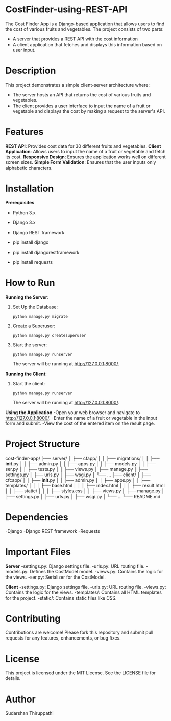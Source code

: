 # CostFinder-using-REST-API

The Cost Finder App is a Django-based application that allows users to find the cost of various fruits and vegetables. 
The project consists of two parts: 
- A server that provides a REST API with the cost information
- A client application that fetches and displays this information based on user input.

# Description

This project demonstrates a simple client-server architecture where:
- The server hosts an API that returns the cost of various fruits and vegetables.
- The client provides a user interface to input the name of a fruit or vegetable and displays the cost by making a request to the server's API.

# Features

**REST API**: Provides cost data for 30 different fruits and vegetables.
**Client Application**: Allows users to input the name of a fruit or vegetable and fetch its cost.
**Responsive Design**: Ensures the application works well on different screen sizes.
**Simple Form Validation**: Ensures that the user inputs only alphabetic characters.

# Installation

**Prerequisites**
- Python 3.x
- Django 3.x
- Django REST framework

- pip install django
- pip install djangorestframework
- pip install requests

# How to Run

**Running the Server**:
1) Set Up the Database:
    ```
    python manage.py migrate
    ```

2) Create a Superuser:
    ```
    python manage.py createsuperuser
    ```
3) Start the server:
   ```
   python manage.py runserver
   ```
   The server will be running at http://127.0.0.1:8000/.

**Running the Client**:
1) Start the client:
   ```
   python manage.py runserver
   ```
   The server will be running at http://127.0.0.1:8000/.

**Using the Application**
-Open your web browser and navigate to http://127.0.0.1:8000/.
-Enter the name of a fruit or vegetable in the input form and submit.
-View the cost of the entered item on the result page.

# Project Structure

cost-finder-app/
├── server/
│   ├── cfapp/
│   │   ├── migrations/
│   │   ├── __init__.py
│   │   ├── admin.py
│   │   ├── apps.py
│   │   ├── models.py
│   │   ├── ser.py
│   │   ├── tests.py
│   │   ├── views.py
│   ├── manage.py
│   ├── settings.py
│   ├── urls.py
│   ├── wsgi.py
│   └── ...
├── client/
│   ├── cfcapp/
│   │   ├── __init__.py
│   │   ├── admin.py
│   │   ├── apps.py
│   │   ├── templates/
│   │   │   ├── base.html
│   │   │   ├── index.html
│   │   │   ├── result.html
│   │   ├── static/
│   │   │   ├── styles.css
│   │   ├── views.py
│   ├── manage.py
│   ├── settings.py
│   ├── urls.py
│   ├── wsgi.py
│   └── ...
└── README.md

# Dependencies
-Django
-Django REST framework
-Requests

# Important Files

**Server**
-settings.py: Django settings file.
-urls.py: URL routing file.
-models.py: Defines the CostModel model.
-views.py: Contains the logic for the views.
-ser.py: Serializer for the CostModel.

**Client**
-settings.py: Django settings file.
-urls.py: URL routing file.
-views.py: Contains the logic for the views.
-templates/: Contains all HTML templates for the project.
-static/: Contains static files like CSS.

# Contributing
Contributions are welcome! 
Please fork this repository and submit pull requests for any features, enhancements, or bug fixes.

# License
This project is licensed under the MIT License. 
See the LICENSE file for details.

# Author
Sudarshan Thiruppathi



